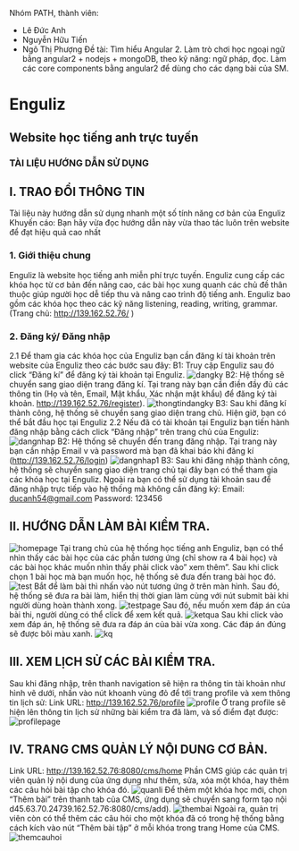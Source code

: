 ﻿Nhóm PATH, thành viên:
- Lê Đức Anh
- Nguyễn Hữu Tiến
- Ngô Thị Phượng
Đề tài:
Tìm hiểu Angular 2.
Làm trò chơi học ngoại ngữ bằng angular2 + nodejs + mongoDB, theo kỹ năng: ngữ pháp, đọc.
Làm các core components bằng angular2 để dùng cho các dạng bài của SM.

# Enguliz
## Website học tiếng anh trực tuyến
### TÀI LIỆU HƯỚNG DẪN SỬ DỤNG

## I.  TRAO ĐỔI THÔNG TIN
Tài liệu này hướng dẫn sử dụng nhanh một số tính năng cơ bản của Enguliz
Khuyến cáo: Bạn hãy vừa đọc hướng dẫn này vừa thao tác luôn trên website để 
đạt hiệu quả cao nhất
### 1.  Giới thiệu chung
Enguliz  là website học tiếng anh miễn phí trực tuyến. Enguliz cung cấp các khóa 
học từ cơ bản đến nâng cao, các bài học xung quanh các chủ đề thân thuộc giúp 
người học dễ tiếp thu và nâng cao trình độ tiếng anh.
Enguliz  bao  gồm  các  khóa  học  theo  các  kỹ  năng  listening,  reading,  writing, 
grammar. (Trang chủ: http://139.162.52.76/ ) 
### 2. Đăng ký/ Đăng nhập
2.1 Để tham gia các khóa học của Enguliz bạn cần đăng kí tài khoản trên website 
của Enguliz theo các bước sau đây:
B1: Truy cập Enguliz sau đó click “Đăng kí” để đăng ký tài khoản tại Enguliz.
![dangky](https://github.com/truonganhhoang/int3507-2016/blob/master/PATH/images/huong%20dan/1.jpg)
B2: Hệ thống sẽ chuyển sang giao diện trang đăng kí. Tại trang này bạn cần điền 
đầy đủ các thông tin (Họ và tên, Email, Mật khẩu, Xác nhận mật khẩu) để đăng ký 
tài khoản. http://139.162.52.76/register).
![thongtindangky](https://github.com/truonganhhoang/int3507-2016/blob/master/PATH/images/huong%20dan/2.jpg)
B3:  Sau  khi  đăng  kí  thành  công,  hệ  thống  sẽ  chuyển  sang  giao  diện  trang  chủ. 
Hiện giờ, bạn có thể bắt đầu học tại Enguliz
2.2  Nếu  đã  có  tài  khoản  tại  Enguliz  bạn  tiến  hành  đăng  nhập  bằng  cách  click 
“Đăng nhập” trên trang chủ của Enguliz:
![dangnhap](https://github.com/truonganhhoang/int3507-2016/blob/master/PATH/images/huong%20dan/3.jpg)
B2: Hệ thống sẽ chuyển đến trang đăng nhập. Tại trang này bạn cần nhập Email v 
và password mà bạn đã khai báo khi đăng kí (http://139.162.52.76/login)
![dangnhap1](https://github.com/truonganhhoang/int3507-2016/blob/master/PATH/images/huong%20dan/4.jpg)
B3: Sau khi đăng nhập thành công, hệ thống sẽ chuyển sang giao diện trang chủ 
tại đây bạn có thể tham gia các khóa  học tại Enguliz.  Ngoài ra bạn có thể sử dụng 
tài khoản sau để đăng nhập trực tiếp vào hệ thống mà không cần đăng ký:
Email: ducanh54@gmail.com
Password: 123456

## II. HƯỚNG DẪN LÀM BÀI KIỂM TRA.
![homepage](https://github.com/truonganhhoang/int3507-2016/blob/master/PATH/images/huong%20dan/5.png)
Tại trang chủ của hệ thống học tiếng anh Enguliz, bạn có thể nhìn thấy các bài học 
của các phần tương ứng (chỉ show ra 4 bài học) và các bài học khác muốn nhìn 
thấy phải click vào” xem thêm”. Sau khi click chọn   1 bài học mà bạn muốn học, 
hệ thống sẽ đưa đến trang bài học đó. 
![test](https://github.com/truonganhhoang/int3507-2016/blob/master/PATH/images/huong%20dan/6.png)
Bắt để làm bài thì nhấn vào nút tương ứng ở trên màn hình. Sau đó, hệ thống sẽ 
đưa ra bài làm, hiển thị thời gian làm cùng với nút submit bài khi người dùng hoàn 
thành xong.
![testpage](https://github.com/truonganhhoang/int3507-2016/blob/master/PATH/images/huong%20dan/7.png)
Sau đó, nếu muốn xem đáp án của bài thi, người dùng có thể click để xem kết quả.
![ketqua](https://github.com/truonganhhoang/int3507-2016/blob/master/PATH/images/huong%20dan/8.png)
Sau khi click vào xem đáp án, hệ thống sẽ đưa ra đáp án của bài vừa xong.
Các đáp án đúng sẽ được bôi màu xanh.
![kq](https://github.com/truonganhhoang/int3507-2016/blob/master/PATH/images/huong%20dan/9.png)
## III.  XEM LỊCH SỬ CÁC BÀI KIỂM TRA.
Sau khi đăng nhập, trên thanh navigation sẽ hiện ra thông tin tài khoản như hình 
vẽ dưới, nhấn vào nút khoanh vùng đỏ để tới trang profile và xem thông tin lịch sử:
Link URL: http://139.162.52.76/profile
![profile](https://github.com/truonganhhoang/int3507-2016/blob/master/PATH/images/huong%20dan/10.PNG)
Ở trang profile sẽ hiện lên thông tin lịch sử những bài kiểm tra đã làm,  và số điểm 
đạt được:
![profilepage](https://github.com/truonganhhoang/int3507-2016/blob/master/PATH/images/huong%20dan/11.PNG)

## IV.  TRANG CMS QUẢN LÝ NỘI DUNG CƠ BẢN.
Link URL: http://139.162.52.76:8080/cms/home 
Phần CMS giúp các quản trị viên quản lý nội dung của ứng dụng như thêm, sửa, xóa một khóa, hay thêm các câu hỏi bài tập cho khóa đó.
![quanli](https://github.com/truonganhhoang/int3507-2016/blob/master/PATH/images/huong%20dan/12.PNG)
Để thêm một khóa học mới, chọn “Thêm bài” trên thanh tab của CMS, ứng dụng sẽ chuyển sang form tạo nội d45.63.70.24739.162.52.76:8080/cms/add).
![thembai](https://github.com/truonganhhoang/int3507-2016/blob/master/PATH/images/huong%20dan/13.PNG)
Ngoài ra, quản trị viên còn có thể thêm các câu hỏi cho một khóa đã có trong hệ 
thống bằng cách kích vào nút “Thêm bài tập” ở mỗi khóa trong trang Home của 
CMS.
![themcauhoi](https://github.com/truonganhhoang/int3507-2016/blob/master/PATH/images/huong%20dan/14.PNG)
